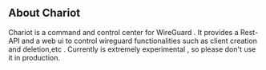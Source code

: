 ## About Chariot

Chariot is a command and control center for WireGuard . It provides a Rest-API and a web ui to control wireguard functionalities such as client creation and deletion,etc . Currently is extremely experimental , so please don't use it in production. 
